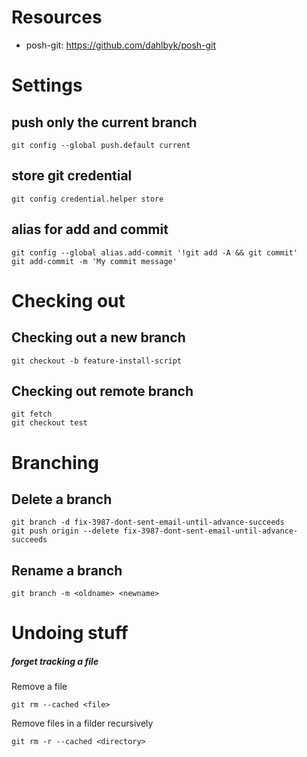 # Resources

* posh-git: https://github.com/dahlbyk/posh-git


# Settings
## push only the current branch
```
git config --global push.default current
```

## store git credential
```
git config credential.helper store
```

## alias for add and commit
```
git config --global alias.add-commit '!git add -A && git commit'
git add-commit -m 'My commit message'
```

# Checking out

## Checking out a new branch

```shell
git checkout -b feature-install-script
```

## Checking out remote branch

```shell
git fetch
git checkout test
```


# Branching

## Delete a branch
```
git branch -d fix-3987-dont-sent-email-until-advance-succeeds
git push origin --delete fix-3987-dont-sent-email-until-advance-succeeds
```

## Rename a branch
```
git branch -m <oldname> <newname>
```

# Undoing stuff

##### forget tracking a file

Remove a file

```
git rm --cached <file>
```

Remove files in a filder recursively

```
git rm -r --cached <directory>
```

